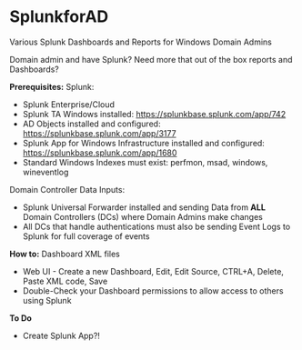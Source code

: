# SplunkforAD

Various Splunk Dashboards and Reports for Windows Domain Admins

Domain admin and have Splunk?  Need more that out of the box reports and Dashboards?

**Prerequisites:**
Splunk:
- Splunk Enterprise/Cloud
- Splunk TA Windows installed: https://splunkbase.splunk.com/app/742
- AD Objects installed and configured: https://splunkbase.splunk.com/app/3177
- Splunk App for Windows Infrastructure installed and configured: https://splunkbase.splunk.com/app/1680
- Standard Windows Indexes must exist: perfmon, msad, windows, wineventlog

Domain Controller Data Inputs:
- Splunk Universal Forwarder installed and sending Data from **ALL** Domain Controllers (DCs) where Domain Admins make changes
- All DCs that handle authentications must also be sending Event Logs to Splunk for full coverage of events

**How to:**
Dashboard XML files
- Web UI - Create a new Dashboard, Edit, Edit Source, CTRL+A, Delete, Paste XML code, Save
- Double-Check your Dashboard permissions to allow access to others using Splunk

**To Do**
- Create Splunk App?!
